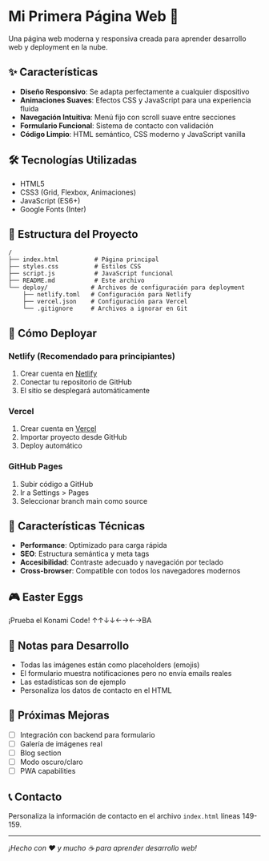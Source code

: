 # Mi Primera Página Web 🚀

Una página web moderna y responsiva creada para aprender desarrollo web y deployment en la nube.

## ✨ Características

- **Diseño Responsivo**: Se adapta perfectamente a cualquier dispositivo
- **Animaciones Suaves**: Efectos CSS y JavaScript para una experiencia fluida
- **Navegación Intuitiva**: Menú fijo con scroll suave entre secciones
- **Formulario Funcional**: Sistema de contacto con validación
- **Código Limpio**: HTML semántico, CSS moderno y JavaScript vanilla

## 🛠️ Tecnologías Utilizadas

- HTML5
- CSS3 (Grid, Flexbox, Animaciones)
- JavaScript (ES6+)
- Google Fonts (Inter)

## 📁 Estructura del Proyecto

```
/
├── index.html          # Página principal
├── styles.css          # Estilos CSS
├── script.js           # JavaScript funcional
├── README.md           # Este archivo
└── deploy/            # Archivos de configuración para deployment
    ├── netlify.toml   # Configuración para Netlify
    ├── vercel.json    # Configuración para Vercel
    └── .gitignore     # Archivos a ignorar en Git
```

## 🚀 Cómo Deployar

### Netlify (Recomendado para principiantes)

1. Crear cuenta en [Netlify](https://netlify.com)
2. Conectar tu repositorio de GitHub
3. El sitio se desplegará automáticamente

### Vercel

1. Crear cuenta en [Vercel](https://vercel.com)
2. Importar proyecto desde GitHub
3. Deploy automático

### GitHub Pages

1. Subir código a GitHub
2. Ir a Settings > Pages
3. Seleccionar branch main como source

## 🎯 Características Técnicas

- **Performance**: Optimizado para carga rápida
- **SEO**: Estructura semántica y meta tags
- **Accesibilidad**: Contraste adecuado y navegación por teclado
- **Cross-browser**: Compatible con todos los navegadores modernos

## 🎮 Easter Eggs

¡Prueba el Konami Code! ↑↑↓↓←→←→BA

## 📝 Notas para Desarrollo

- Todas las imágenes están como placeholders (emojis)
- El formulario muestra notificaciones pero no envía emails reales
- Las estadísticas son de ejemplo
- Personaliza los datos de contacto en el HTML

## 🔄 Próximas Mejoras

- [ ] Integración con backend para formulario
- [ ] Galería de imágenes real
- [ ] Blog section
- [ ] Modo oscuro/claro
- [ ] PWA capabilities

## 📞 Contacto

Personaliza la información de contacto en el archivo `index.html` líneas 149-159.

---

*¡Hecho con ❤️ y mucho ☕ para aprender desarrollo web!*

